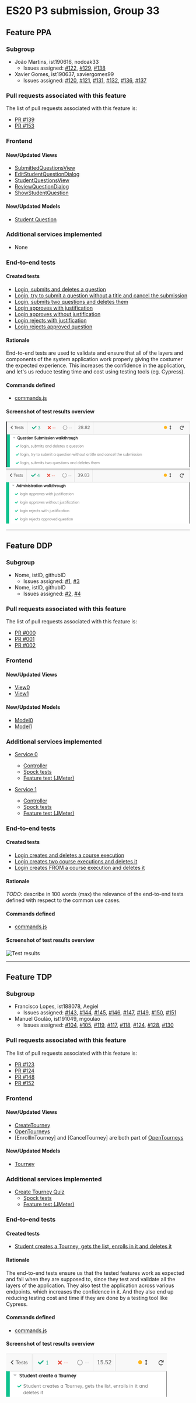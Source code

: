 # ES20 P3 submission, Group 33

## Feature PPA

### Subgroup

 - João Martins, ist190616, nodoak33
   + Issues assigned: [#122](https://github.com/tecnico-softeng/es20tg_33-project/issues/122), [#129](https://github.com/tecnico-softeng/es20tg_33-project/issues/129), [#138](https://github.com/tecnico-softeng/es20tg_33-project/issues/138)
 - Xavier Gomes, ist190637, xaviergomes99
   + Issues assigned: [#120](https://github.com/tecnico-softeng/es20tg_33-project/issues/120), [#121](https://github.com/tecnico-softeng/es20tg_33-project/issues/121), [#131](https://github.com/tecnico-softeng/es20tg_33-project/issues/131), [#132](https://github.com/tecnico-softeng/es20tg_33-project/issues/132), [#136](https://github.com/tecnico-softeng/es20tg_33-project/issues/136), [#137](https://github.com/tecnico-softeng/es20tg_33-project/issues/137)
 
### Pull requests associated with this feature

The list of pull requests associated with this feature is:

 - [PR #139](https://github.com/tecnico-softeng/es20tg_33-project/pull/139)
 - [PR #153](https://github.com/tecnico-softeng/es20tg_33-project/pull/153)


### Frontend

#### New/Updated Views

 - [SubmittedQuestionsView](https://github.com/tecnico-softeng/es20tg_33-project/blob/develop/frontend/src/views/student/submissions/SubmittedQuestionsView.vue)
 - [EditStudentQuestionDialog](https://github.com/tecnico-softeng/es20tg_33-project/blob/develop/frontend/src/views/student/submissions/EditStudentQuestionDialog.vue)
 - [StudentQuestionsView](https://github.com/tecnico-softeng/es20tg_33-project/blob/develop/frontend/src/views/teacher/submitted/StudentQuestionsView.vue)
 - [ReviewQuestionDialog](https://github.com/tecnico-softeng/es20tg_33-project/blob/develop/frontend/src/views/teacher/submitted/ReviewQuestionDialog.vue)
 - [ShowStudentQuestion](https://github.com/tecnico-softeng/es20tg_33-project/blob/develop/frontend/src/views/teacher/submitted/ShowStudentQuestion.vue)

#### New/Updated Models

 - [Student Question](https://github.com/tecnico-softeng/es20tg_33-project/blob/develop/frontend/src/models/submissions/StudentQuestion.ts)

### Additional services implemented

 - None


### End-to-end tests

#### Created tests

 - [Login, submits and deletes a question](https://github.com/tecnico-softeng/es20tg_33-project/blob/fa55aebf4b6e9725c2914394cb8bcc548cfb4d3f/frontend/cypress/integration/student/submitQuestions.js#L11)
 - [Login, try to submit a question without a title and cancel the submission](https://github.com/tecnico-softeng/es20tg_33-project/blob/fa55aebf4b6e9725c2914394cb8bcc548cfb4d3f/frontend/cypress/integration/student/submitQuestions.js#L17)
 - [Login, submits two questions and deletes them](https://github.com/tecnico-softeng/es20tg_33-project/blob/fa55aebf4b6e9725c2914394cb8bcc548cfb4d3f/frontend/cypress/integration/student/submitQuestions.js#L27)
 - [Login approves with justification](https://github.com/tecnico-softeng/es20tg_33-project/blob/fa55aebf4b6e9725c2914394cb8bcc548cfb4d3f/frontend/cypress/integration/teacher/ApproveRejectStudentQuestion.js#L19)
 - [Login approves without justification](https://github.com/tecnico-softeng/es20tg_33-project/blob/fa55aebf4b6e9725c2914394cb8bcc548cfb4d3f/frontend/cypress/integration/teacher/ApproveRejectStudentQuestion.js#L23)
 - [Login rejects with justification](https://github.com/tecnico-softeng/es20tg_33-project/blob/fa55aebf4b6e9725c2914394cb8bcc548cfb4d3f/frontend/cypress/integration/teacher/ApproveRejectStudentQuestion.js#L27)
 - [Login rejects approved question](https://github.com/tecnico-softeng/es20tg_33-project/blob/fa55aebf4b6e9725c2914394cb8bcc548cfb4d3f/frontend/cypress/integration/teacher/ApproveRejectStudentQuestion.js#L31)

#### Rationale
End-to-end tests are used to validate and ensure that all of the layers and components of the system application work properly giving the costumer the expected experience.
This increases the confidence in the application, and let's us reduce testing time and cost using testing tools (eg. Cypress).

#### Commands defined

 - [commands.js](https://github.com/tecnico-softeng/es20tg_33-project/blob/PpA/frontend/cypress/support/commands.js)

#### Screenshot of test results overview

![Test results to Submit](p3-images/PpA-F1.1-F3.1_cypress.png)
![Test results to Approve/Reject](p3-images/PpA-F2.1_cypress.png)


---

## Feature DDP

### Subgroup

 - Nome, istID, githubID
   + Issues assigned: [#1](https://github.com), [#3](https://github.com)
 - Nome, istID, githubID
   + Issues assigned: [#2](https://github.com), [#4](https://github.com)
 
### Pull requests associated with this feature

The list of pull requests associated with this feature is:

 - [PR #000](https://github.com)
 - [PR #001](https://github.com)
 - [PR #002](https://github.com)


### Frontend

#### New/Updated Views

 - [View0](https://github.com)
 - [View1](https://github.com)


#### New/Updated Models

 - [Model0](https://github.com)
 - [Model1](https://github.com)

### Additional services implemented

 - [Service 0](https://github.com)
    + [Controller](https://github.com)
    + [Spock tests](https://github.com)
    + [Feature test (JMeter)](https://github.com)

 - [Service 1](https://github.com)
    + [Controller](https://github.com)
    + [Spock tests](https://github.com)
    + [Feature test (JMeter)](https://github.com)


### End-to-end tests

#### Created tests

 - [Login creates and deletes a course execution](https://github.com/socialsoftware/quizzes-tutor/blob/6dcf668498be3d6e45c84ebf61e81b931bdc797b/frontend/tests/e2e/specs/admin/manageCourseExecutions.js#L10)
 - [Login creates two course executions and deletes it](https://github.com/socialsoftware/quizzes-tutor/blob/6dcf668498be3d6e45c84ebf61e81b931bdc797b/frontend/tests/e2e/specs/admin/manageCourseExecutions.js#L16)
 - [Login creates FROM a course execution and deletes it](https://github.com/socialsoftware/quizzes-tutor/blob/6dcf668498be3d6e45c84ebf61e81b931bdc797b/frontend/tests/e2e/specs/admin/manageCourseExecutions.js#L30)

#### Rationale
*TODO*: describe in 100 words (max) the relevance of the end-to-end tests defined with respect to the
common use cases.

#### Commands defined

 - [commands.js](https://github.com/socialsoftware/quizzes-tutor/blob/master/frontend/tests/e2e/support/commands.js)

#### Screenshot of test results overview

![Test results](p3-images/cypress_results.png)

---


## Feature TDP

### Subgroup

 - Francisco Lopes, ist188078, Aegiel
   + Issues assigned: [#143](https://github.com/tecnico-softeng/es20tg_33-project/issues/143), [#144](https://github.com/tecnico-softeng/es20tg_33-project/issues/144), [#145](https://github.com/tecnico-softeng/es20tg_33-project/issues/145), [#146](https://github.com/tecnico-softeng/es20tg_33-project/issues/146), [#147](https://github.com/tecnico-softeng/es20tg_33-project/issues/147), [#149](https://github.com/tecnico-softeng/es20tg_33-project/issues/149), [#150](https://github.com/tecnico-softeng/es20tg_33-project/issues/150), [#151](https://github.com/tecnico-softeng/es20tg_33-project/issues/151)
 - Manuel Goulão, ist191049, mgoulao
   + Issues assigned: [#104](https://github.com/tecnico-softeng/es20tg_33-project/issues/104), [#105](https://github.com/tecnico-softeng/es20tg_33-project/issues/105), [#119](https://github.com/tecnico-softeng/es20tg_33-project/issues/119), [#117](https://github.com/tecnico-softeng/es20tg_33-project/issues/117), [#118](https://github.com/tecnico-softeng/es20tg_33-project/issues/118), [#124](https://github.com/tecnico-softeng/es20tg_33-project/issues/124), [#128](https://github.com/tecnico-softeng/es20tg_33-project/issues/128), [#130](https://github.com/tecnico-softeng/es20tg_33-project/issues/130)
 
### Pull requests associated with this feature

The list of pull requests associated with this feature is:

 - [PR #123](https://github.com/tecnico-softeng/es20tg_33-project/pull/123)
 - [PR #124](https://github.com/tecnico-softeng/es20tg_33-project/pull/124)
 - [PR #148](https://github.com/tecnico-softeng/es20tg_33-project/pull/148)
 - [PR #152](https://github.com/tecnico-softeng/es20tg_33-project/pull/152) 

### Frontend

#### New/Updated Views

 - [CreateTourney](https://github.com/tecnico-softeng/es20tg_33-project/blob/develop/frontend/src/views/student/tourney/CreateTourney.vue)
 - [OpenTourneys](https://github.com/tecnico-softeng/es20tg_33-project/blob/develop/frontend/src/views/student/tourney/OpenTourneys.vue)
 - [EnrollInTourney] and [CancelTourney] are both part of [OpenTourneys](https://github.com/tecnico-softeng/es20tg_33-project/blob/develop/frontend/src/views/student/tourney/OpenTourneys.vue)


#### New/Updated Models

 - [Tourney](https://github.com/tecnico-softeng/es20tg_33-project/blob/develop/backend/src/main/java/pt/ulisboa/tecnico/socialsoftware/tutor/tourney/Tourney.java)

### Additional services implemented

 - [Create Tourney Quiz](https://github.com/tecnico-softeng/es20tg_33-project/blob/42c7c5c54dd81a9eb5cf571595abb4bf25c66290/backend/src/main/java/pt/ulisboa/tecnico/socialsoftware/tutor/tourney/TourneyService.java#L152)
    + [Spock tests](https://github.com/tecnico-softeng/es20tg_33-project/blob/42c7c5c54dd81a9eb5cf571595abb4bf25c66290/backend/src/test/groovy/pt/ulisboa/tecnico/socialsoftware/tutor/tourney/service/StudentEnrolsIntoTourneyTest.groovy#L134)
    + [Feature test (JMeter)](https://github.com/tecnico-softeng/es20tg_33-project/blob/TdP/backend/jmeter/tourney/WSTourneyQuizIsCreated.jmx)

### End-to-end tests

#### Created tests

 - [Student creates a Tourney, gets the list, enrolls in it and deletes it](https://github.com/tecnico-softeng/es20tg_33-project/tree/develop/frontend/tests/e2e/specs/student/tourneys.js#L16)

#### Rationale
The end-to-end tests ensure us that the tested features work as expected and fail when they are supposed to, since they test and validate all the layers of the application. They also test the application across various endpoints. which increases the confidence in it. And they also end up reducing testing cost and time if they are done by a testing tool like Cypress.

#### Commands defined

 - [commands.js](https://github.com/tecnico-softeng/es20tg_33-project/tree/develop/frontend/tests/e2e/support/commands.js)

#### Screenshot of test results overview

![Test results](p3-images/cypress_results_tdp.png)
